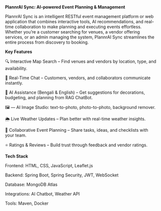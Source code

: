 **PlannrAI Sync: AI-powered Event Planning & Management**

PlannrAI Sync is an intelligent RESTful event management platform or web application that combines interactive tools, AI recommendations, and real-time collaboration to make planning and executing events effortless. Whether you’re a customer searching for venues, a vendor offering services, or an admin managing the system, PlannrAI Sync streamlines the entire process from discovery to booking.

**Key Features**

🔍 Interactive Map Search – Find venues and vendors by location, type, and availability.

💬 Real-Time Chat – Customers, vendors, and collaborators communicate instantly.

🤖 AI Assistance (Bengali & English) – Get suggestions for decorations, budgeting, and planning from RAG ChatBot.

🖼️ — AI Image Studio: text-to-photo, photo-to-photo, background remover.

🌦 Live Weather Updates – Plan better with real-time weather insights.

📝 Collaborative Event Planning – Share tasks, ideas, and checklists with your team.

⭐ Ratings & Reviews – Build trust through feedback and vendor ratings.



**Tech Stack**

Frontend: HTML, CSS, JavaScript, Leaflet.js

Backend: Spring Boot, Spring Security, JWT, WebSocket

Database: MongoDB Atlas

Integrations: AI Chatbot, Weather API

Tools: Maven, Docker
